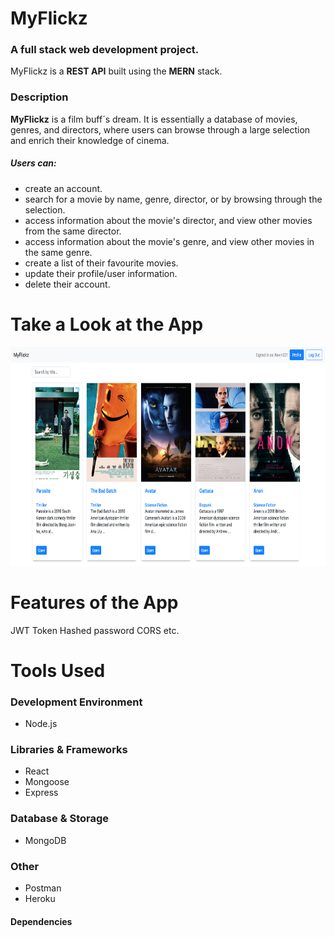 # MyFlickz 
### A full stack web development project. 
MyFlickz is a **REST API** built using the **MERN** stack.
### Description
**MyFlickz** is a film buff´s dream. It is essentially a database of movies, genres, and directors, where users can browse through a large selection and enrich their knowledge of cinema. 

##### Users can:

* create an account.
* search for a movie by name, genre, director, or by browsing through the selection.
* access information about the movie's director, and view other movies from the same director.
* access information about the movie's genre, and view other movies in the same genre.
* create a list of their favourite movies.
* update their profile/user information.
* delete their account.

# Take a Look at the App
<kbd>
<img src="images-readme/img1.png" height="350" />
</kbd>


# Features of the App
JWT Token
Hashed password
CORS 
etc.

# Tools Used

### Development Environment
* Node.js

### Libraries & Frameworks
* React 
* Mongoose
* Express 

### Database & Storage
* MongoDB

### Other
* Postman
* Heroku

#### Dependencies

